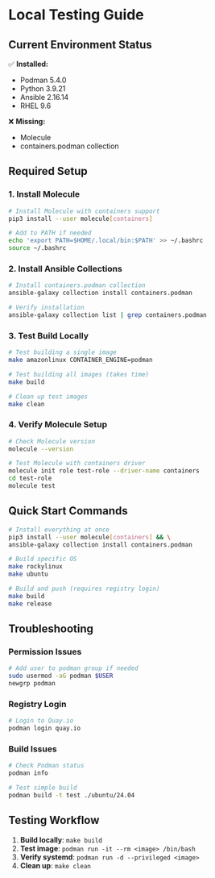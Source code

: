 # Local Testing Guide

## Current Environment Status

✅ **Installed:**
- Podman 5.4.0
- Python 3.9.21
- Ansible 2.16.14
- RHEL 9.6

❌ **Missing:**
- Molecule
- containers.podman collection

## Required Setup

### 1. Install Molecule

```bash
# Install Molecule with containers support
pip3 install --user molecule[containers]

# Add to PATH if needed
echo 'export PATH=$HOME/.local/bin:$PATH' >> ~/.bashrc
source ~/.bashrc
```

### 2. Install Ansible Collections

```bash
# Install containers.podman collection
ansible-galaxy collection install containers.podman

# Verify installation
ansible-galaxy collection list | grep containers.podman
```

### 3. Test Build Locally

```bash
# Test building a single image
make amazonlinux CONTAINER_ENGINE=podman

# Test building all images (takes time)
make build

# Clean up test images
make clean
```

### 4. Verify Molecule Setup

```bash
# Check Molecule version
molecule --version

# Test Molecule with containers driver
molecule init role test-role --driver-name containers
cd test-role
molecule test
```

## Quick Start Commands

```bash
# Install everything at once
pip3 install --user molecule[containers] && \
ansible-galaxy collection install containers.podman

# Build specific OS
make rockylinux
make ubuntu

# Build and push (requires registry login)
make build
make release
```

## Troubleshooting

### Permission Issues
```bash
# Add user to podman group if needed
sudo usermod -aG podman $USER
newgrp podman
```

### Registry Login
```bash
# Login to Quay.io
podman login quay.io
```

### Build Issues
```bash
# Check Podman status
podman info

# Test simple build
podman build -t test ./ubuntu/24.04
```

## Testing Workflow

1. **Build locally**: `make build`
2. **Test image**: `podman run -it --rm <image> /bin/bash`
3. **Verify systemd**: `podman run -d --privileged <image>`
4. **Clean up**: `make clean`